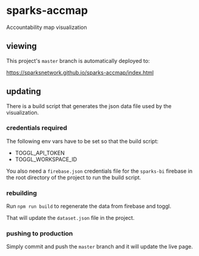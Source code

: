 # sparks-accmap

Accountability map visualization

## viewing

This project's `master` branch is automatically deployed to:

https://sparksnetwork.github.io/sparks-accmap/index.html

## updating

There is a build script that generates the json data file used by the visualization.

### credentials required

The following env vars have to be set so that the build script:

* TOGGL_API_TOKEN
* TOGGL_WORKSPACE_ID

You also need a `firebase.json` credentials file for the `sparks-bi` firebase in the root directory of the project to run the build script.

### rebuilding

Run `npm run build` to regenerate the data from firebase and toggl.

That will update the `dataset.json` file in the project.

### pushing to production

Simply commit and push the `master` branch and it will update the live page.